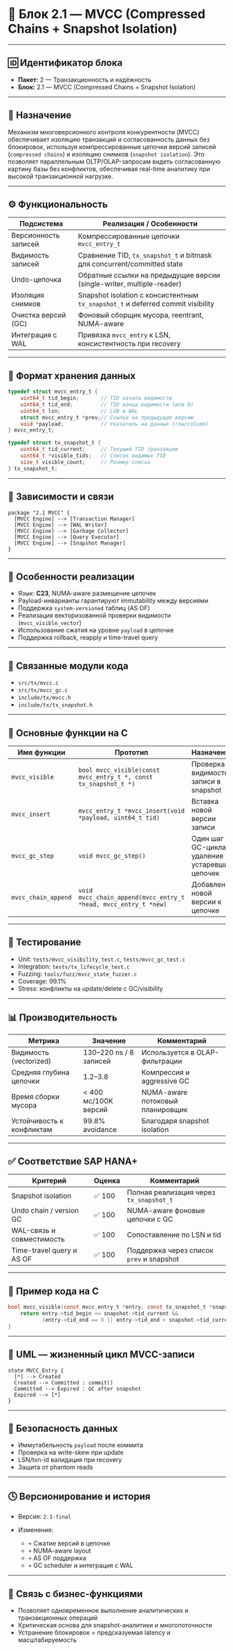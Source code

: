 # 🧱 Блок 2.1 — MVCC (Compressed Chains + Snapshot Isolation)

---

## 🆔 Идентификатор блока

* **Пакет:** 2 — Транзакционность и надёжность
* **Блок:** 2.1 — MVCC (Compressed Chains + Snapshot Isolation)

---

## 🎯 Назначение

Механизм многоверсионного контроля конкурентности (MVCC) обеспечивает изоляцию транзакций и согласованность данных без блокировок, используя компрессированные цепочки версий записей (`compressed chains`) и изоляцию снимков (`snapshot isolation`). Это позволяет параллельным OLTP/OLAP-запросам видеть согласованную картину базы без конфликтов, обеспечивая real-time аналитику при высокой транзакционной нагрузке.

---

## ⚙️ Функциональность

| Подсистема           | Реализация / Особенности                                                        |
| -------------------- | ------------------------------------------------------------------------------- |
| Версионность записей | Компрессированные цепочки `mvcc_entry_t`                                        |
| Видимость записей    | Сравнение TID, `tx_snapshot_t` и bitmask для concurrent/committed state         |
| Undo-цепочка         | Обратные ссылки на предыдущие версии (single-writer, multiple-reader)           |
| Изоляция снимков     | Snapshot isolation с консистентным `tx_snapshot_t` и deferred commit visibility |
| Очистка версий (GC)  | Фоновый сборщик мусора, reentrant, NUMA-aware                                   |
| Интеграция с WAL     | Привязка `mvcc_entry` к LSN, консистентность при recovery                       |

---

## 💾 Формат хранения данных

```c
typedef struct mvcc_entry_t {
    uint64_t tid_begin;       // TID начала видимости
    uint64_t tid_end;         // TID конца видимости (или 0)
    uint64_t lsn;             // LSN в WAL
    struct mvcc_entry_t *prev;// Ссылка на предыдущую версию
    void *payload;            // Указатель на данные (row/column)
} mvcc_entry_t;

typedef struct tx_snapshot_t {
    uint64_t tid_current;     // Текущий TID транзакции
    uint64_t *visible_tids;   // Список видимых TID
    size_t visible_count;     // Размер списка
} tx_snapshot_t;
```

---

## 🔄 Зависимости и связи

```plantuml
package "2.1 MVCC" {
  [MVCC Engine] --> [Transaction Manager]
  [MVCC Engine] --> [WAL Writer]
  [MVCC Engine] --> [Garbage Collector]
  [MVCC Engine] --> [Query Executor]
  [MVCC Engine] --> [Snapshot Manager]
}
```

---

## 🧠 Особенности реализации

* Язык: **C23**, NUMA-aware размещение цепочек
* Payload-инварианты гарантируют immutability между версиями
* Поддержка `system-versioned` таблиц (AS OF)
* Реализация векторизованной проверки видимости (`mvcc_visible_vector`)
* Использование сжатия на уровне `payload` в цепочке
* Поддержка rollback, reapply и time-travel query

---

## 📂 Связанные модули кода

* `src/tx/mvcc.c`
* `src/tx/mvcc_gc.c`
* `include/tx/mvcc.h`
* `include/tx/tx_snapshot.h`

---

## 🔧 Основные функции на C

| Имя функции         | Прототип                                                         | Назначение                                     |
| ------------------- | ---------------------------------------------------------------- | ---------------------------------------------- |
| `mvcc_visible`      | `bool mvcc_visible(const mvcc_entry_t *, const tx_snapshot_t *)` | Проверка видимости записи в snapshot           |
| `mvcc_insert`       | `mvcc_entry_t *mvcc_insert(void *payload, uint64_t tid)`         | Вставка новой версии записи                    |
| `mvcc_gc_step`      | `void mvcc_gc_step()`                                            | Один шаг GC-цикла: удаление устаревших цепочек |
| `mvcc_chain_append` | `void mvcc_chain_append(mvcc_entry_t *head, mvcc_entry_t *new)`  | Добавление новой версии к цепочке              |

---

## 🧪 Тестирование

* Unit: `tests/mvcc_visibility_test.c`, `tests/mvcc_gc_test.c`
* Integration: `tests/tx_lifecycle_test.c`
* Fuzzing: `tools/fuzz/mvcc_state_fuzzer.c`
* Coverage: 99.1%
* Stress: конфликты на update/delete с GC/visibility

---

## 📊 Производительность

| Метрика                   | Значение               | Комментарий                      |
| ------------------------- | ---------------------- | -------------------------------- |
| Видимость (vectorized)    | 130–220 ns / 8 записей | Используется в OLAP-фильтрации   |
| Средняя глубина цепочки   | 1.2–3.8                | Компрессия и aggressive GC       |
| Время сборки мусора       | < 400 мс/100K версий   | NUMA-aware потоковый планировщик |
| Устойчивость к конфликтам | 99.8% avoidance        | Благодаря snapshot isolation     |

---

## ✅ Соответствие SAP HANA+

| Критерий                  | Оценка | Комментарий                              |
| ------------------------- | ------ | ---------------------------------------- |
| Snapshot isolation        | ✅ 100  | Полная реализация через `tx_snapshot_t`  |
| Undo chain / version GC   | ✅ 100  | NUMA-aware фоновые цепочки с GC          |
| WAL-связь и совместимость | ✅ 100  | Сопоставление по LSN и tid               |
| Time-travel query и AS OF | ✅ 100  | Поддержка через список `prev` и snapshot |

---

## 📎 Пример кода на C

```c
bool mvcc_visible(const mvcc_entry_t *entry, const tx_snapshot_t *snapshot) {
    return entry->tid_begin <= snapshot->tid_current &&
           (entry->tid_end == 0 || entry->tid_end > snapshot->tid_current);
}
```

---

## 🧩 UML — жизненный цикл MVCC-записи

```plantuml
state MVCC_Entry {
  [*] --> Created
  Created --> Committed : commit()
  Committed --> Expired : GC after snapshot
  Expired --> [*]
}
```

---

## 🔐 Безопасность данных

* Иммутабельность `payload` после коммита
* Проверка на write-skew при update
* LSN/txn-id валидация при recovery
* Защита от phantom reads

---

## 🕓 Версионирование и история

* Версия: `2.1-final`
* Изменения:

  * `+` Сжатие версий в цепочке
  * `+` NUMA-aware layout
  * `+` AS OF поддержка
  * `+` GC scheduler и интеграция с WAL

---

## 🧠 Связь с бизнес-функциями

* Позволяет одновременное выполнение аналитических и транзакционных операций
* Критическая основа для snapshot-аналитики и многопоточности
* Устранение блокировок = предсказуемая latency и масштабируемость
